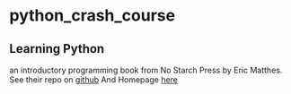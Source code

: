 # python_crash_course
## Learning Python

an introductory programming book from No Starch Press by Eric Matthes.
See their repo on [github](https://github.com/ehmatthes/pcc_2e)
And Homepage [here](https://ehmatthes.github.io/pcc_2e/regular_index/)
